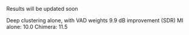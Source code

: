 Results will be updated soon

Deep clustering alone, with VAD weights 9.9 dB improvement (SDR)
MI alone: 10.0
Chimera: 11.5 